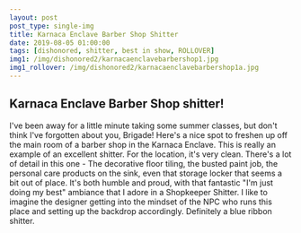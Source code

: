 ```yaml
---
layout: post
post_type: single-img
title: Karnaca Enclave Barber Shop Shitter
date: 2019-08-05 01:00:00
tags: [dishonored, shitter, best in show, ROLLOVER]
img1: /img/dishonored2/karnacaenclavebarbershop1.jpg
img1_rollover: /img/dishonored2/karnacaenclavebarbershop1a.jpg
---
```

## Karnaca Enclave Barber Shop shitter!

I've been away for a little minute taking some summer classes, but don't think I've forgotten about you, Brigade! Here's a nice spot to freshen up off the main room of a barber shop in the Karnaca Enclave. This is really an example of an excellent shitter. For the location, it's very clean. There's a lot of detail in this one - The decorative floor tiling, the busted paint job, the personal care products on the sink, even that storage locker that seems a bit out of place. It's both humble and proud, with that fantastic "I'm just doing my best" ambiance that I adore in a Shopkeeper Shitter. I like to imagine the designer getting into the mindset of the NPC who runs this place and setting up the backdrop accordingly. Definitely a blue ribbon shitter.
